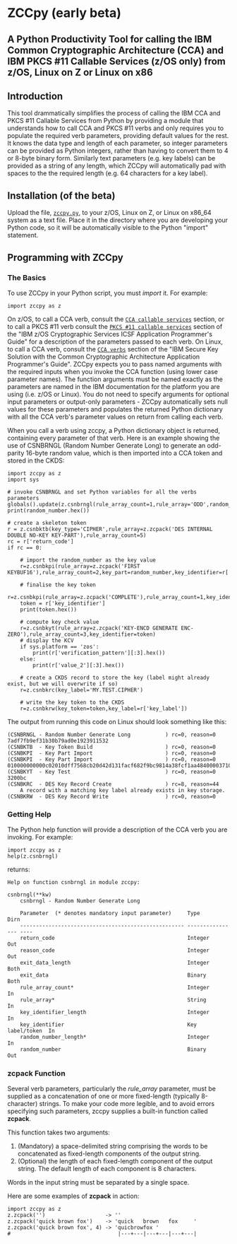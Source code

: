 # ZCCpy (early beta)
## A Python Productivity Tool for calling the IBM Common Cryptographic Architecture (CCA) and IBM PKCS #11 Callable Services (z/OS only) from z/OS, Linux on Z or Linux on x86
## Introduction
This tool drammatically simplifies the process of calling the IBM CCA and PKCS #11 Callable Services from Python by providing a module that understands how to call CCA and PKCS #11 verbs and only requires you to populate the required verb parameters, providing default values for the rest.  It knows the data type and length of each parameter, so integer parameters can be provided as Python integers, rather than having to convert them to 4 or 8-byte binary form.  Similarly text parameters (e.g. key labels) can be provided as a string of any length, which ZCCpy will automatically pad with spaces to the the required length (e.g. 64 characters for a key label).

## Installation (of the beta)
Upload the file, [`zccpy.py`](https://github.com/admattingly/ZCCpy/blob/main/zccpy.py), to your z/OS, Linux on Z, or Linux on x86_64 system as a text file.  Place it in the directory where you are developing your Python code, so it will be automatically visible to the Python "import" statement.
## Programming with ZCCpy
### The Basics
To use ZCCpy in your Python script, you must _import_ it.  For example:
```
import zccpy as z
```
On z/OS, to call a CCA verb, consult the [`CCA callable services`](https://www.ibm.com/docs/en/zos/3.1.0?topic=guide-cca-callable-services) section, or to call a PKCS #11 verb consult the [`PKCS #11 callable services`](https://www.ibm.com/docs/en/zos/3.1.0?topic=guide-pkcs-11-callable-services) section of the "IBM z/OS Cryptographic Services ICSF Application Programmer's Guide" for a description of the parameters passed to each verb.
On Linux, to call a CCA verb, consult the [`CCA verbs`](https://www.ibm.com/docs/en/linux-on-systems?topic=82-cca-verbs) section of the "IBM Secure Key Solution with the Common Cryptographic Architecture Application Programmer's Guide".
ZCCpy expects you to pass named arguments with the required inputs when you invoke the CCA function (using  lower case parameter names).  The function arguments must be named exactly as the parameters are named in the IBM documentation for the platform you are using (i.e. z/OS or Linux).  You do not need to specify arguments for optional input parameters or output-only parameters - ZCCpy automatically sets null values for these parameters and populates the returned Python dictionary with all the CCA verb's parameter values on return from calling each verb.

When you call a verb using zccpy, a Python dictionary object is returned, containing every parameter of that verb.  Here is an example showing the use of CSNBRNGL (Random Number Generate Long) to generate an odd-parity 16-byte random value, which is then imported into a CCA token and stored in the CKDS:
```
import zccpy as z
import sys

# invoke CSNBRNGL and set Python variables for all the verbs parameters
globals().update(z.csnbrngl(rule_array_count=1,rule_array='ODD',random_number_length=16))
print(random_number.hex())

# create a skeleton token
r = z.csnbktb(key_type='CIPHER',rule_array=z.zcpack('DES INTERNAL DOUBLE NO-KEY KEY-PART'),rule_array_count=5)
rc = r['return_code']
if rc == 0:

    # import the random_number as the key value
    r=z.csnbkpi(rule_array=z.zcpack('FIRST KEYBUF16'),rule_array_count=2,key_part=random_number,key_identifier=r['key_token'])

    # finalise the key token
    r=z.csnbkpi(rule_array=z.zcpack('COMPLETE'),rule_array_count=1,key_identifier=r['key_identifier'])
    token = r['key_identifier']
    print(token.hex())

    # compute key check value
    r=z.csnbkyt(rule_array=z.zcpack('KEY-ENCD GENERATE ENC-ZERO'),rule_array_count=3,key_identifier=token)
    # display the KCV
    if sys.platform == 'zos':
        print(r['verification_pattern'][:3].hex())
    else:
        print(r['value_2'][:3].hex())

    # create a CKDS record to store the key (label might already exist, but we will overwrite if so)
    r=z.csnbkrc(key_label='MY.TEST.CIPHER')

    # write the key token to the CKDS
    r=z.csnbkrw(key_token=token,key_label=r['key_label'])
```
The output from running this code on Linux should look something like this:
```
(CSNBRNGL - Random Number Generate Long           ) rc=0, reason=0
7adf7fb9ef31b30b79ad0e1923911532
(CSNBKTB  - Key Token Build                       ) rc=0, reason=0
(CSNBKPI  - Key Part Import                       ) rc=0, reason=0
(CSNBKPI  - Key Part Import                       ) rc=0, reason=0
010000000000c02010dff7568cb20d42d131facf682f9bc9814a38fcf1aa4840000371000341000000037100032100000000000000000000000000005151be8c
(CSNBKYT  - Key Test                              ) rc=0, reason=0
3200bc
(CSNBKRC  - DES Key Record Create                 ) rc=8, reason=44
    A record with a matching key label already exists in key storage.
(CSNBKRW  - DES Key Record Write                  ) rc=0, reason=0
```
### Getting Help
The Python help function will provide a description of the CCA verb you are invoking.  For example:
```
import zccpy as z
help(z.csnbrngl)
```
returns:
```
Help on function csnbrngl in module zccpy:

csnbrngl(**kw)
    csnbrngl - Random Number Generate Long

    Parameter  (* denotes mandatory input parameter)     Type             Dirn
    ---------------------------------------------------- ---------------- ----
    return_code                                          Integer          Out
    reason_code                                          Integer          Out
    exit_data_length                                     Integer          Both
    exit_data                                            Binary           Both
    rule_array_count*                                    Integer          In
    rule_array*                                          String           In
    key_identifier_length                                Integer          In
    key_identifier                                       Key label/token  In
    random_number_length*                                Integer          In
    random_number                                        Binary           Out
```
### zcpack Function
Several verb parameters, particularly the _rule_array_ parameter, must be supplied as a concatenation of one or more fixed-length (typically 8-character) strings.  To make your code more legible, and to avoid errors specifying such parameters, zccpy supplies a built-in function called __zcpack__.

This function takes two arguments:
1. (Mandatory) a space-delimited string comprising the words to be concatenated as fixed-length components of the output string.
2. (Optional) the length of each fixed-length component of the output string. The default length of each component is 8 characters.

Words in the input string must be separated by a single space.

Here are some examples of __zcpack__ in action:
```
import zccpy as z
z.zcpack('')                   -> ''
z.zcpack('quick brown fox')    -> 'quick   brown   fox     '
z.zcpack('quick brown fox', 4) -> 'quicbrowfox '
#                                  |---+---|---+---|---+---|
```
